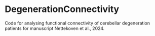 # DegenerationConnectivity
Code for analysing functional connectivity of cerebellar degeneration patients for manuscript Nettekoven et al., 2024.
